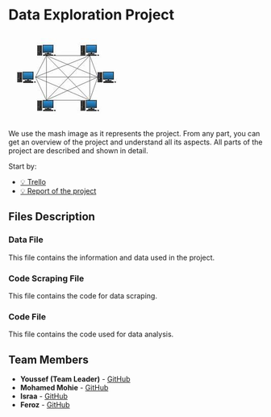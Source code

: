 # Data Exploration Project
![The main box](code%20Scrapping/img/mash.jpg)
---
We use the mash image as it represents the project. From any part, you can get an overview of the project and understand all its aspects. All parts of the project are described and shown in detail.

Start by:
- [💡 Trello](https://trello.com/b/VIebsUqs/dep-project)
- [💡 Report of the project](https://trello.com/b/VIebsUqs/dep-project)

## Files Description

### Data File
This file contains the information and data used in the project.

### Code Scraping File
This file contains the code for data scraping.

### Code File
This file contains the code used for data analysis.

## Team Members

- **Youssef (Team Leader)** - [GitHub](https://github.com/youssefhusain)
- **Mohamed Mohie** - [GitHub](https://github.com/iDourgham)
- **Israa** - [GitHub](https://github.com/IsraaMohamedGaber)
- **Feroz** - [GitHub](https://github.com/fayrouzmgalal)
